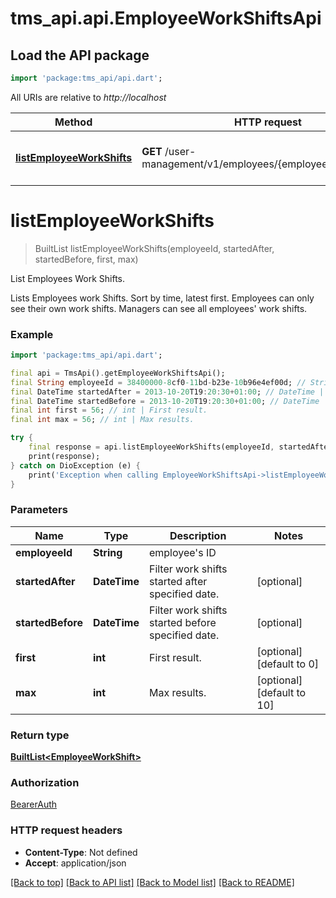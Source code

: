 # tms_api.api.EmployeeWorkShiftsApi

## Load the API package
```dart
import 'package:tms_api/api.dart';
```

All URIs are relative to *http://localhost*

Method | HTTP request | Description
------------- | ------------- | -------------
[**listEmployeeWorkShifts**](EmployeeWorkShiftsApi.md#listemployeeworkshifts) | **GET** /user-management/v1/employees/{employeeId}/workShifts | List Employees Work Shifts.


# **listEmployeeWorkShifts**
> BuiltList<EmployeeWorkShift> listEmployeeWorkShifts(employeeId, startedAfter, startedBefore, first, max)

List Employees Work Shifts.

Lists Employees work Shifts. Sort by time, latest first.  Employees can only see their own work shifts. Managers can see all employees' work shifts. 

### Example
```dart
import 'package:tms_api/api.dart';

final api = TmsApi().getEmployeeWorkShiftsApi();
final String employeeId = 38400000-8cf0-11bd-b23e-10b96e4ef00d; // String | employee's ID
final DateTime startedAfter = 2013-10-20T19:20:30+01:00; // DateTime | Filter work shifts started after specified date.
final DateTime startedBefore = 2013-10-20T19:20:30+01:00; // DateTime | Filter work shifts started before specified date.
final int first = 56; // int | First result.
final int max = 56; // int | Max results.

try {
    final response = api.listEmployeeWorkShifts(employeeId, startedAfter, startedBefore, first, max);
    print(response);
} catch on DioException (e) {
    print('Exception when calling EmployeeWorkShiftsApi->listEmployeeWorkShifts: $e\n');
}
```

### Parameters

Name | Type | Description  | Notes
------------- | ------------- | ------------- | -------------
 **employeeId** | **String**| employee's ID | 
 **startedAfter** | **DateTime**| Filter work shifts started after specified date. | [optional] 
 **startedBefore** | **DateTime**| Filter work shifts started before specified date. | [optional] 
 **first** | **int**| First result. | [optional] [default to 0]
 **max** | **int**| Max results. | [optional] [default to 10]

### Return type

[**BuiltList&lt;EmployeeWorkShift&gt;**](EmployeeWorkShift.md)

### Authorization

[BearerAuth](../README.md#BearerAuth)

### HTTP request headers

 - **Content-Type**: Not defined
 - **Accept**: application/json

[[Back to top]](#) [[Back to API list]](../README.md#documentation-for-api-endpoints) [[Back to Model list]](../README.md#documentation-for-models) [[Back to README]](../README.md)

